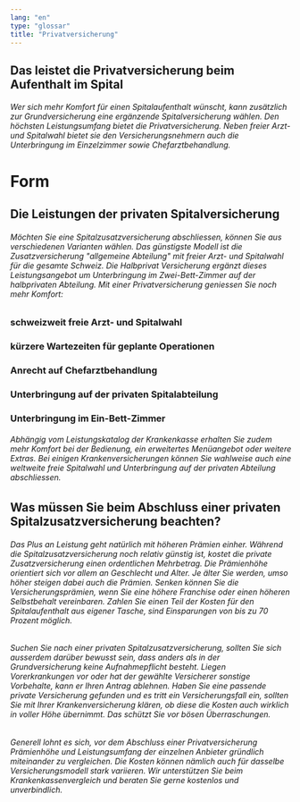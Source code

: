 ```yaml
---
lang: "en"
type: "glossar"
title: "Privatversicherung"
---
```


## Das leistet die Privatversicherung beim Aufenthalt im Spital

###### Wer sich mehr Komfort für einen Spitalaufenthalt wünscht, kann zusätzlich zur Grundversicherung eine ergänzende Spitalversicherung wählen. Den höchsten Leistungsumfang bietet die Privatversicherung. Neben freier Arzt- und Spitalwahl bietet sie den Versicherungsnehmern auch die Unterbringung im Einzelzimmer sowie Chefarztbehandlung.

# Form

## Die Leistungen der privaten Spitalversicherung

###### Möchten Sie eine Spitalzusatzversicherung abschliessen, können Sie aus verschiedenen Varianten wählen. Das günstigste Modell ist die Zusatzversicherung "allgemeine Abteilung" mit freier Arzt- und Spitalwahl für die gesamte Schweiz. Die Halbprivat Versicherung ergänzt dieses Leistungsangebot um Unterbringung im Zwei-Bett-Zimmer auf der halbprivaten Abteilung. Mit einer Privatversicherung geniessen Sie noch mehr Komfort:

### schweizweit freie Arzt- und Spitalwahl

### kürzere Wartezeiten für geplante Operationen

### Anrecht auf Chefarztbehandlung

### Unterbringung auf der privaten Spitalabteilung

### Unterbringung im Ein-Bett-Zimmer

###### Abhängig vom Leistungskatalog der Krankenkasse erhalten Sie zudem mehr Komfort bei der Bedienung, ein erweitertes Menüangebot oder weitere Extras. Bei einigen Krankenversicherungen können Sie wahlweise auch eine weltweite freie Spitalwahl und Unterbringung auf der privaten Abteilung abschliessen.

## Was müssen Sie beim Abschluss einer privaten Spitalzusatzversicherung beachten?

###### Das Plus an Leistung geht natürlich mit höheren Prämien einher. Während die Spitalzusatzversicherung noch relativ günstig ist, kostet die private Zusatzversicherung einen ordentlichen Mehrbetrag. Die Prämienhöhe orientiert sich vor allem an Geschlecht und Alter. Je älter Sie werden, umso höher steigen dabei auch die Prämien. Senken können Sie die Versicherungsprämien, wenn Sie eine höhere Franchise oder einen höheren Selbstbehalt vereinbaren. Zahlen Sie einen Teil der Kosten für den Spitalaufenthalt aus eigener Tasche, sind Einsparungen von bis zu 70 Prozent möglich.

###### Suchen Sie nach einer privaten Spitalzusatzversicherung, sollten Sie sich ausserdem darüber bewusst sein, dass anders als in der Grundversicherung keine Aufnahmepflicht besteht. Liegen Vorerkrankungen vor oder hat der gewählte Versicherer sonstige Vorbehalte, kann er Ihren Antrag ablehnen. Haben Sie eine passende private Versicherung gefunden und es tritt ein Versicherungsfall ein, sollten Sie mit Ihrer Krankenversicherung klären, ob diese die Kosten auch wirklich in voller Höhe übernimmt. Das schützt Sie vor bösen Überraschungen.

###### Generell lohnt es sich, vor dem Abschluss einer Privatversicherung Prämienhöhe und Leistungsumfang der einzelnen Anbieter gründlich miteinander zu vergleichen. Die Kosten können nämlich auch für dasselbe Versicherungsmodell stark variieren. Wir unterstützen Sie beim Krankenkassenvergleich und beraten Sie gerne kostenlos und unverbindlich.
